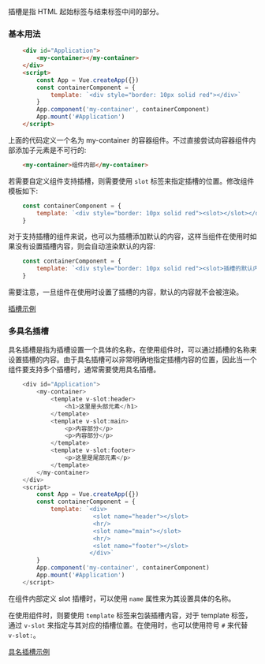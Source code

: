 
插槽是指 HTML 起始标签与结束标签中间的部分。

### 基本用法

```html
    <div id="Application">
        <my-container></my-container>
    </div>
    <script>
        const App = Vue.createApp({})
        const containerComponent = {
            template: `<div style="border: 10px solid red"></div>`
        }
        App.component('my-container', containerComponent)
        App.mount('#Application')
    </script>
```
上面的代码定义一个名为 my-container 的容器组件。不过直接尝试向容器组件内部添加子元素是不可行的:
```html
    <my-container>组件内部</my-container>
```

若需要自定义组件支持插槽，则需要使用 `slot` 标签来指定插槽的位置。修改组件模板如下:
```js
    const containerComponent = {
        template: `<div style="border: 10px solid red"><slot></slot></div>`
    }
```

对于支持插槽的组件来说，也可以为插槽添加默认的内容，这样当组件在使用时如果没有设置插槽内容，则会自动渲染默认的内容:
```js
    const containerComponent = {
        template: `<div style="border: 10px solid red"><slot>插槽的默认内容</slot></div>`
    }
```
需要注意，一旦组件在使用时设置了插槽的内容，默认的内容就不会被渲染。

[插槽示例](t/03_slot.html)

### 多具名插槽

具名插槽是指为插槽设置一个具体的名称，在使用组件时，可以通过插槽的名称来设置插槽的内容。由于具名插槽可以非常明确地指定插槽内容的位置，因此当一个组件要支持多个插槽时，通常需要使用具名插槽。

```js
    <div id="Application">
        <my-container>
            <template v-slot:header>
                <h1>这里是头部元素</h1>
            </template>
            <template v-slot:main>
                <p>内容部分</p>
                <p>内容部分</p>
            </template>
            <template v-slot:footer>
                <p>这里是尾部元素</p>
            </template>
        </my-container>
    </div>
    <script>
        const App = Vue.createApp({})
        const containerComponent = {
            template: `<div>
                        <slot name="header"></slot>
                        <hr/>
                        <slot name="main"></slot>
                        <hr/>
                        <slot name="footer"></slot>
                       </div>`
        }
        App.component('my-container', containerComponent)
        App.mount('#Application')
    </script>
```
在组件内部定义 slot 插槽时，可以使用 `name` 属性来为其设置具体的名称。

在使用组件时，则要使用 `template` 标签来包装插槽内容，对于 template 标签，通过 `v-slot` 来指定与其对应的插槽位置。在使用时，也可以使用符号 `#` 来代替 `v-slot:`。

[具名插槽示例](t/03_named_slots.html)
